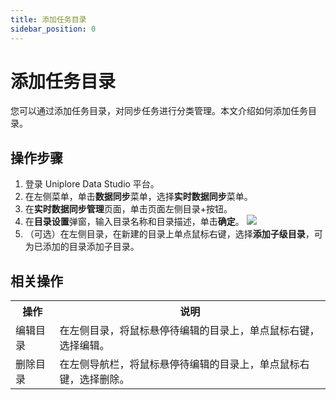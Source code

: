```yaml
---
title: 添加任务目录
sidebar_position: 0
---
```


# 添加任务目录
您可以通过添加任务目录，对同步任务进行分类管理。本文介绍如何添加任务目录。

## 操作步骤
1. 登录 Uniplore Data Studio 平台。
2. 在左侧菜单，单击**数据同步**菜单，选择**实时数据同步**菜单。
3. 在**实时数据同步管理**页面，单击页面左侧目录+按钮。
5. 在**目录设置**弹窗，输入目录名称和目录描述，单击**确定**。
    [![](https://uniplore-docs.oss-cn-chengdu.aliyuncs.com/datastudio/data-exchange/create-catalog.png)](https://uniplore-docs.oss-cn-chengdu.aliyuncs.com/datastudio/data-exchange/create-catalog.png)
6. （可选）在左侧目录，在新建的目录上单点鼠标右键，选择**添加子级目录**，可为已添加的目录添加子目录。

## 相关操作
<table>
    <tr>
        <th>操作</th>
        <th>说明</th>
    </tr>
     <tr>
        <td>编辑目录</td>
        <td>在左侧目录，将鼠标悬停待编辑的目录上，单点鼠标右键，选择编辑。</td>
    </tr>
     <tr>
        <td>删除目录</td>
        <td>在左侧导航栏，将鼠标悬停待编辑的目录上，单点鼠标右键，选择删除。</td>
    </tr>
</table>